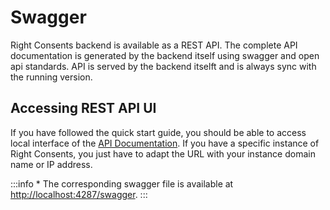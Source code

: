 # Swagger

Right Consents backend is available as a REST API. The complete API documentation is generated by the backend itself using swagger and open api standards. API is served by the backend itselft and is always sync with the running version.

## Accessing REST API UI

If you have followed the quick start guide, you should be able to access local interface of the [API Documentation](http://localhost:4287/swagger-ui). If you have a specific instance of Right Consents, you just have to adapt the URL with your instance domain name or IP address.

:::info *
The corresponding swagger file is available at [http://localhost:4287/swagger](http://localhost:4287/swagger).
:::
